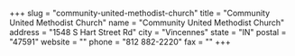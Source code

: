 +++
slug = "community-united-methodist-church"
title = "Community United Methodist Church"
name = "Community United Methodist Church"
address = "1548 S Hart Street Rd"
city = "Vincennes"
state = "IN"
postal = "47591"
website = ""
phone = "812 882-2220"
fax = ""
+++
